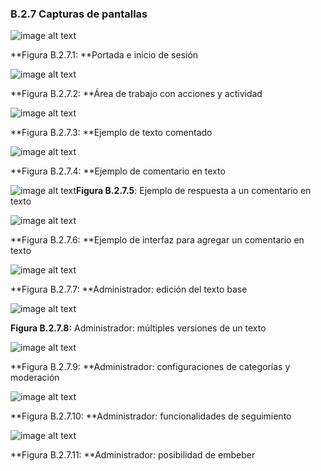 ### B.2.7 Capturas de pantallas

![image alt text](image_6.png)

**Figura B.2.7.1: **Portada e inicio de sesión 

![image alt text](image_7.png)

**Figura B.2.7.2: **Área de trabajo con acciones y actividad 

![image alt text](image_8.png)

**Figura B.2.7.3: **Ejemplo de texto comentado

![image alt text](image_9.png)

**Figura B.2.7.4: **Ejemplo de comentario en texto

![image alt text](image_10.png)**Figura B.2.7.5**: Ejemplo de respuesta a un comentario en texto

![image alt text](image_11.png)

**Figura B.2.7.6: **Ejemplo de interfaz para agregar un comentario en texto

![image alt text](image_12.png)

**Figura B.2.7.7: **Administrador: edición del texto base

![image alt text](image_13.png)

**Figura B.2.7.8:** Administrador: múltiples versiones de un texto

![image alt text](image_14.png)

**Figura B.2.7.9: **Administrador: configuraciones de categorías y moderación

![image alt text](image_15.png)

**Figura B.2.7.10: **Administrador: funcionalidades de seguimiento

![image alt text](image_16.png)

**Figura B.2.7.11: **Administrador: posibilidad de embeber



